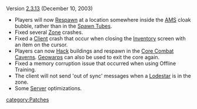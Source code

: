 Version [2.3.13](/2.3.13 "wikilink") (December 10, 2003)

- Players will now [Respawn](/Respawn "wikilink") at a location
  somewhere inside the [AMS](/AMS "wikilink") cloak bubble, rather than
  in the [Spawn Tubes](/Spawn_Tube "wikilink").
- Fixed several [Zone](/Zone "wikilink") crashes.
- Fixed a [Client](/Client "wikilink") crash that occur when closing
  the [Inventory](/Inventory "wikilink") screen with an item on the
  cursor.
- Players can now [Hack](/Hack "wikilink") buildings and respawn in the
  [Core Combat](/Core_Combat "wikilink") [Caverns](/Cavern "wikilink").
  [Geowarps](/Geowarp "wikilink") can also be used to exit the core
  again.
- Fixed a memory corruption issue that occurred when using Offline
  Training.
- The client will not send 'out of sync' messages when a
  [Lodestar](/Lodestar "wikilink") is in the zone.
- Some [Server](/Server "wikilink") optimizations.

[category:Patches](/category:Patches "wikilink")

